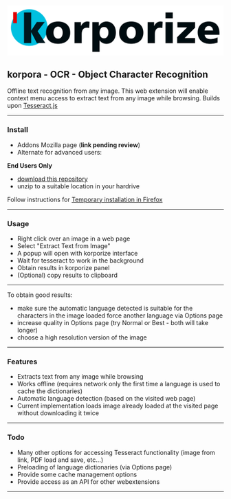 [![korporize](./img/korporize.svg)](http://tesseract.projectnaptha.com)

## korpora - OCR - Object Character Recognition

Offline text recognition from any image. This web extension will enable context menu access to extract text from any image while browsing. Builds upon [Tesseract.js](https://github.com/naptha/tesseract.js)

****

### Install

- Addons Mozilla page (**link pending review**)
- Alternate for advanced users:

**End Users Only**

- [download this repository](https://github.com/gnonio/korporize/archive/master.zip)
- unzip to a suitable location in your hardrive

Follow instructions for [Temporary installation in Firefox](./user-install.md)

****

### Usage

- Right click over an image in a web page
- Select "Extract Text from Image"
- A popup will open with korporize interface
- Wait for tesseract to work in the background
- Obtain results in korporize panel
- (Optional) copy results to clipboard

****

To obtain good results:
- make sure the automatic language detected is suitable for the characters in the image loaded
force another language via Options page
- increase quality in Options page (try Normal or Best - both will take longer)
- choose a high resolution version of the image

****

### Features

- Extracts text from any image while browsing
- Works offline (requires network only the first time a language is used to cache the dictionaries)
- Automatic language detection (based on the visited web page)
- Current implementation loads image already loaded at the visited page without downloading it twice

****

### Todo

- Many other options for accessing Tesseract functionality (image from link, PDF load and save, etc...)
- Preloading of language dictionaries (via Options page)
- Provide some cache management options
- Provide access as an API for other webextensions

****